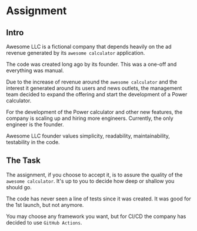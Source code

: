 # Assignment

## Intro
Awesome LLC is a fictional company that depends heavily on the ad revenue generated by its `awesome calculator` application.

The code was created long ago by its founder. This was a one-off and everything was manual.

Due to the increase of revenue around the `awesome calculator` and the interest it generated around its users and news outlets, the management team decided to expand the offering and start the development of a Power calculator.

For the development of the Power calculator and other new features, the company is scaling up and hiring more engineers. Currently, the only engineer is the founder.

Awesome LLC founder values simplicity, readability, maintainability, testability in the code.
 
## The Task
The assignment, if you choose to accept it, is to assure the quality of the `awesome calculator`. It's up to you to decide how deep or shallow you should go.

The code has never seen a line of tests since it was created. It was good for the 1st launch, but not anymore.

You may choose any framework you want, but for CI/CD the company has decided to use `GitHub Actions`.
